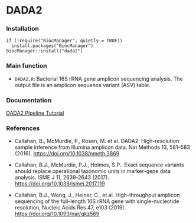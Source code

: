 # DADA2



### Installation
```
if (!require("BiocManager", quietly = TRUE))
  install.packages("BiocManager")
BiocManager::install("dada2")
```


### Main function

- `DADA2.R`: Bacterial 16S rRNA gene amplicon sequencing analysis. The output file is an amplicon sequence variant (ASV) table.


### Documentation
[DADA2 Pipeline Tutorial](https://benjjneb.github.io/dada2/tutorial.html)


### References

- Callahan, B., McMurdie, P., Rosen, M. et al. DADA2: High-resolution sample inference from Illumina amplicon data. Nat Methods 13, 581–583 (2016). https://doi.org/10.1038/nmeth.3869

- Callahan, B.J., McMurdie, P.J., Holmes, S.P.. Exact sequence variants should replace operational taxonomic units in marker-gene data analysis. ISME J 11, 2639-2643 (2017). https://doi.org/10.1038/ismej.2017.119

- Callahan, B.J., Wong, J., Heiner, C., et al. High-throughput amplicon sequencing of the full-length 16S rRNA gene with single-nucleotide resolution, Nucleic Acids Res 47, e103 (2019). https://doi.org/10.1093/nar/gkz569



